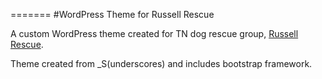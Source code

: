 
=======
#WordPress Theme for Russell Rescue

A custom WordPress theme created for TN dog rescue group, [Russell Rescue](www.russellrescuetn.com). 

Theme created from _S(underscores) and includes bootstrap framework. 

